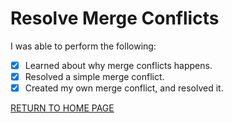 # Resolve Merge Conflicts

I was able to perform the following:
- [X] Learned about why merge conflicts happens.
- [X] Resolved a simple merge conflict.
- [X] Created my own merge conflict, and resolved it.

[RETURN TO HOME PAGE](https://github.com/ajmasong/Training/blob/main/GitHub/README.md)
